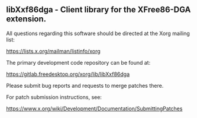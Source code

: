 libXxf86dga - Client library for the XFree86-DGA extension.
-----------------------------------------------------------

All questions regarding this software should be directed at the
Xorg mailing list:

  https://lists.x.org/mailman/listinfo/xorg

The primary development code repository can be found at:

  https://gitlab.freedesktop.org/xorg/lib/libXxf86dga

Please submit bug reports and requests to merge patches there.

For patch submission instructions, see:

  https://www.x.org/wiki/Development/Documentation/SubmittingPatches

